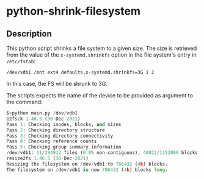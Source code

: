 # python-shrink-filesystem

## Description
This python script shrinks a file system to a given size. The size is retrieved from the value of the `x-systemd.shrinkfs` option in the file system's entry in `/etc/fstab`:

```
/dev/vdb1 /mnt ext4 defaults,x-systemd.shrinkfs=3G 1 2
```

In this case, the FS will be shrunk to 3G.

The scripts expects the name of the device to be provided as argument to the command:

```python
$>python main.py /dev/vdb1
e2fsck 1.46.5 (30-Dec-2021)
Pass 1: Checking inodes, blocks, and sizes
Pass 2: Checking directory structure
Pass 3: Checking directory connectivity
Pass 4: Checking reference counts
Pass 5: Checking group summary information
/dev/vdb1: 11/294912 files (0.0% non-contiguous), 40022/1152000 blocks
resize2fs 1.46.5 (30-Dec-2021)
Resizing the filesystem on /dev/vdb1 to 786432 (4k) blocks.
The filesystem on /dev/vdb1 is now 786432 (4k) blocks long.
```

